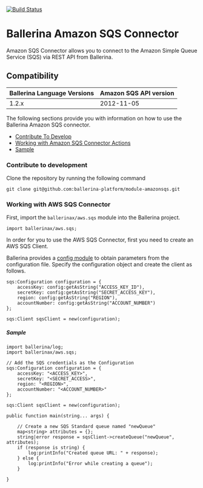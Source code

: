 [![Build Status](https://travis-ci.org/ballerina-platform/module-amazonsqs.svg?branch=master)](https://travis-ci.org/ballerina-platform/module-amazonsqs)

# Ballerina Amazon SQS Connector

Amazon SQS Connector allows you to connect to the Amazon Simple Queue Service (SQS) via REST API from Ballerina.

## Compatibility
| Ballerina Language Versions | Amazon SQS API version  |
| --------------------------- | ----------------------  |
|            1.2.x            | 2012-11-05              |

The following sections provide you with information on how to use the Ballerina Amazon SQS connector.

- [Contribute To Develop](#contribute-to-develop)
- [Working with Amazon SQS Connector Actions](#Working-with-AWS-SQS-Connector)
- [Sample](#sample)

### Contribute to development

Clone the repository by running the following command 
```shell
git clone git@github.com:ballerina-platform/module-amazonsqs.git
```

### Working with AWS SQS Connector

First, import the `ballerinax/aws.sqs` module into the Ballerina project.

```ballerina
import ballerinax/aws.sqs;
```

In order for you to use the AWS SQS Connector, first you need to create an AWS SQS Client.

Ballerina provides a [config module](https://ballerina.io/v1-1/learn/by-example/config-api.html) to obtain parameters from the configuration file. Specify the configuration object and create the client as follows.

```ballerina
sqs:Configuration configuration = {
    accessKey: config:getAsString("ACCESS_KEY_ID"),
    secretKey: config:getAsString("SECRET_ACCESS_KEY"),
    region: config:getAsString("REGION"),
    accountNumber: config:getAsString("ACCOUNT_NUMBER")
};

sqs:Client sqsClient = new(configuration);
```

##### Sample

```ballerina
import ballerina/log;
import ballerinax/aws.sqs;

// Add the SQS credentials as the Configuration
sqs:Configuration configuration = {
    accessKey: "<ACCESS_KEY>",
    secretKey: "<SECRET_ACCESS>",
    region: "<REGION>",
    accountNumber: "<ACCOUNT_NUMBER>"
};

sqs:Client sqsClient = new(configuration);

public function main(string... args) {

    // Create a new SQS Standard queue named "newQueue"
    map<string> attributes = {};
    string|error response = sqsClient->createQueue("newQueue", attributes);
    if (response is string) {
        log:printInfo("Created queue URL: " + response);
    } else {
        log:printInfo("Error while creating a queue");
    }

}
```
